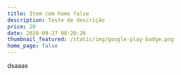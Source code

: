 ```yaml
---
title: Item com home false
description: Teste de descrição
price: 20
date: 2020-09-27 08:20:26
thumbnail_featured: /static/img/google-play-badge.png
home_page: false
---
```

dsaaas